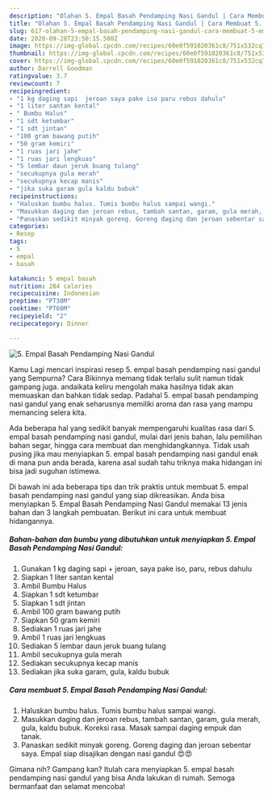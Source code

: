 ```yaml
---
description: "Olahan 5. Empal Basah Pendamping Nasi Gandul | Cara Membuat 5. Empal Basah Pendamping Nasi Gandul Yang Enak dan Simpel"
title: "Olahan 5. Empal Basah Pendamping Nasi Gandul | Cara Membuat 5. Empal Basah Pendamping Nasi Gandul Yang Enak dan Simpel"
slug: 617-olahan-5-empal-basah-pendamping-nasi-gandul-cara-membuat-5-empal-basah-pendamping-nasi-gandul-yang-enak-dan-simpel
date: 2020-09-28T23:50:15.580Z
image: https://img-global.cpcdn.com/recipes/60e0f591020361c8/751x532cq70/5-empal-basah-pendamping-nasi-gandul-foto-resep-utama.jpg
thumbnail: https://img-global.cpcdn.com/recipes/60e0f591020361c8/751x532cq70/5-empal-basah-pendamping-nasi-gandul-foto-resep-utama.jpg
cover: https://img-global.cpcdn.com/recipes/60e0f591020361c8/751x532cq70/5-empal-basah-pendamping-nasi-gandul-foto-resep-utama.jpg
author: Darrell Goodman
ratingvalue: 3.7
reviewcount: 7
recipeingredient:
- "1 kg daging sapi  jeroan saya pake iso paru rebus dahulu"
- "1 liter santan kental"
- " Bumbu Halus"
- "1 sdt ketumbar"
- "1 sdt jintan"
- "100 gram bawang putih"
- "50 gram kemiri"
- "1 ruas jari jahe"
- "1 ruas jari lengkuas"
- "5 lembar daun jeruk buang tulang"
- "secukupnya gula merah"
- "secukupnya kecap manis"
- "jika suka garam gula kaldu bubuk"
recipeinstructions:
- "Haluskan bumbu halus. Tumis bumbu halus sampai wangi."
- "Masukkan daging dan jeroan rebus, tambah santan, garam, gula merah, gula, kaldu bubuk. Koreksi rasa. Masak sampai daging empuk dan tanak."
- "Panaskan sedikit minyak goreng. Goreng daging dan jeroan sebentar saya. Empal siap disajikan dengan nasi gandul 😍😍"
categories:
- Resep
tags:
- 5
- empal
- basah

katakunci: 5 empal basah 
nutrition: 284 calories
recipecuisine: Indonesian
preptime: "PT30M"
cooktime: "PT60M"
recipeyield: "2"
recipecategory: Dinner

---
```



![5. Empal Basah Pendamping Nasi Gandul](https://img-global.cpcdn.com/recipes/60e0f591020361c8/751x532cq70/5-empal-basah-pendamping-nasi-gandul-foto-resep-utama.jpg)

Kamu Lagi mencari inspirasi resep 5. empal basah pendamping nasi gandul yang Sempurna? Cara Bikinnya memang tidak terlalu sulit namun tidak gampang juga. andaikata keliru mengolah maka hasilnya tidak akan memuaskan dan bahkan tidak sedap. Padahal 5. empal basah pendamping nasi gandul yang enak seharusnya memiliki aroma dan rasa yang mampu memancing selera kita.

Ada beberapa hal yang sedikit banyak mempengaruhi kualitas rasa dari 5. empal basah pendamping nasi gandul, mulai dari jenis bahan, lalu pemilihan bahan segar, hingga cara membuat dan menghidangkannya. Tidak usah pusing jika mau menyiapkan 5. empal basah pendamping nasi gandul enak di mana pun anda berada, karena asal sudah tahu triknya maka hidangan ini bisa jadi suguhan istimewa.




Di bawah ini ada beberapa tips dan trik praktis untuk membuat 5. empal basah pendamping nasi gandul yang siap dikreasikan. Anda bisa menyiapkan 5. Empal Basah Pendamping Nasi Gandul memakai 13 jenis bahan dan 3 langkah pembuatan. Berikut ini cara untuk membuat hidangannya.

<!--inarticleads1-->

##### Bahan-bahan dan bumbu yang dibutuhkan untuk menyiapkan 5. Empal Basah Pendamping Nasi Gandul:

1. Gunakan 1 kg daging sapi + jeroan, saya pake iso, paru, rebus dahulu
1. Siapkan 1 liter santan kental
1. Ambil  Bumbu Halus
1. Siapkan 1 sdt ketumbar
1. Siapkan 1 sdt jintan
1. Ambil 100 gram bawang putih
1. Siapkan 50 gram kemiri
1. Sediakan 1 ruas jari jahe
1. Ambil 1 ruas jari lengkuas
1. Sediakan 5 lembar daun jeruk buang tulang
1. Ambil secukupnya gula merah
1. Sediakan secukupnya kecap manis
1. Sediakan jika suka garam, gula, kaldu bubuk




<!--inarticleads2-->

##### Cara membuat 5. Empal Basah Pendamping Nasi Gandul:

1. Haluskan bumbu halus. Tumis bumbu halus sampai wangi.
1. Masukkan daging dan jeroan rebus, tambah santan, garam, gula merah, gula, kaldu bubuk. Koreksi rasa. Masak sampai daging empuk dan tanak.
1. Panaskan sedikit minyak goreng. Goreng daging dan jeroan sebentar saya. Empal siap disajikan dengan nasi gandul 😍😍




Gimana nih? Gampang kan? Itulah cara menyiapkan 5. empal basah pendamping nasi gandul yang bisa Anda lakukan di rumah. Semoga bermanfaat dan selamat mencoba!
